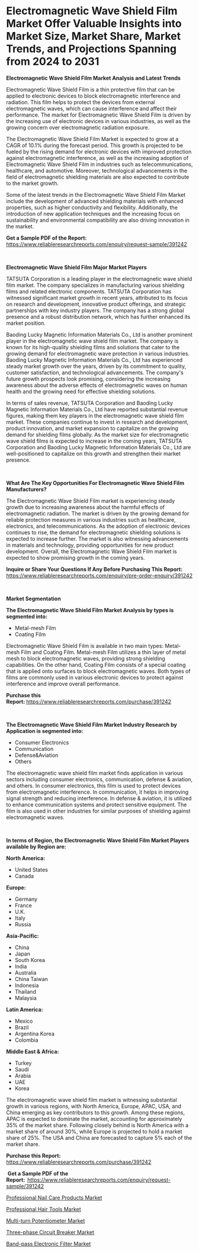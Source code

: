 <p><h1>Electromagnetic Wave Shield Film Market Offer Valuable Insights into Market Size, Market Share, Market Trends, and Projections Spanning from 2024 to 2031</h1></p><p><strong>Electromagnetic Wave Shield Film Market Analysis and Latest Trends</strong></p>
<p><p>Electromagnetic Wave Shield Film is a thin protective film that can be applied to electronic devices to block electromagnetic interference and radiation. This film helps to protect the devices from external electromagnetic waves, which can cause interference and affect their performance. The market for Electromagnetic Wave Shield Film is driven by the increasing use of electronic devices in various industries, as well as the growing concern over electromagnetic radiation exposure.</p><p>The Electromagnetic Wave Shield Film Market is expected to grow at a CAGR of 10.1% during the forecast period. This growth is projected to be fueled by the rising demand for electronic devices with improved protection against electromagnetic interference, as well as the increasing adoption of Electromagnetic Wave Shield Film in industries such as telecommunications, healthcare, and automotive. Moreover, technological advancements in the field of electromagnetic shielding materials are also expected to contribute to the market growth.</p><p>Some of the latest trends in the Electromagnetic Wave Shield Film Market include the development of advanced shielding materials with enhanced properties, such as higher conductivity and flexibility. Additionally, the introduction of new application techniques and the increasing focus on sustainability and environmental compatibility are also driving innovation in the market.</p></p>
<p><strong>Get a Sample PDF of the Report:&nbsp;</strong> <a href="https://www.reliableresearchreports.com/enquiry/request-sample/391242">https://www.reliableresearchreports.com/enquiry/request-sample/391242</a></p>
<p>&nbsp;</p>
<p><strong>Electromagnetic Wave Shield Film Major Market Players</strong></p>
<p><p>TATSUTA Corporation is a leading player in the electromagnetic wave shield film market. The company specializes in manufacturing various shielding films and related electronic components. TATSUTA Corporation has witnessed significant market growth in recent years, attributed to its focus on research and development, innovative product offerings, and strategic partnerships with key industry players. The company has a strong global presence and a robust distribution network, which has further enhanced its market position.</p><p>Baoding Lucky Magnetic Information Materials Co., Ltd is another prominent player in the electromagnetic wave shield film market. The company is known for its high-quality shielding films and solutions that cater to the growing demand for electromagnetic wave protection in various industries. Baoding Lucky Magnetic Information Materials Co., Ltd has experienced steady market growth over the years, driven by its commitment to quality, customer satisfaction, and technological advancements. The company's future growth prospects look promising, considering the increasing awareness about the adverse effects of electromagnetic waves on human health and the growing need for effective shielding solutions.</p><p>In terms of sales revenue, TATSUTA Corporation and Baoding Lucky Magnetic Information Materials Co., Ltd have reported substantial revenue figures, making them key players in the electromagnetic wave shield film market. These companies continue to invest in research and development, product innovation, and market expansion to capitalize on the growing demand for shielding films globally. As the market size for electromagnetic wave shield films is expected to increase in the coming years, TATSUTA Corporation and Baoding Lucky Magnetic Information Materials Co., Ltd are well-positioned to capitalize on this growth and strengthen their market presence.</p></p>
<p>&nbsp;</p>
<p><strong>What Are The Key Opportunities For Electromagnetic Wave Shield Film Manufacturers?</strong></p>
<p><p>The Electromagnetic Wave Shield Film market is experiencing steady growth due to increasing awareness about the harmful effects of electromagnetic radiation. The market is driven by the growing demand for reliable protection measures in various industries such as healthcare, electronics, and telecommunications. As the adoption of electronic devices continues to rise, the demand for electromagnetic shielding solutions is expected to increase further. The market is also witnessing advancements in materials and technology, providing opportunities for new product development. Overall, the Electromagnetic Wave Shield Film market is expected to show promising growth in the coming years.</p></p>
<p><strong>Inquire or Share Your Questions If Any Before Purchasing This Report:</strong> <a href="https://www.reliableresearchreports.com/enquiry/pre-order-enquiry/391242">https://www.reliableresearchreports.com/enquiry/pre-order-enquiry/391242</a></p>
<p>&nbsp;</p>
<p><strong>Market Segmentation</strong></p>
<p><strong>The Electromagnetic Wave Shield Film Market Analysis by types is segmented into:</strong></p>
<p><ul><li>Metal-mesh Film</li><li>Coating Film</li></ul></p>
<p><p>Electromagnetic Wave Shield Film is available in two main types: Metal-mesh Film and Coating Film. Metal-mesh Film utilizes a thin layer of metal mesh to block electromagnetic waves, providing strong shielding capabilities. On the other hand, Coating Film consists of a special coating that is applied onto surfaces to block electromagnetic waves. Both types of films are commonly used in various electronic devices to protect against interference and improve overall performance.</p></p>
<p><strong>Purchase this Report:&nbsp;</strong><a href="https://www.reliableresearchreports.com/purchase/391242">https://www.reliableresearchreports.com/purchase/391242</a></p>
<p>&nbsp;</p>
<p><strong>The Electromagnetic Wave Shield Film Market Industry Research by Application is segmented into:</strong></p>
<p><ul><li>Consumer Electronics</li><li>Communication</li><li>Defense&Aviation</li><li>Others</li></ul></p>
<p><p>The electromagnetic wave shield film market finds application in various sectors including consumer electronics, communication, defense & aviation, and others. In consumer electronics, this film is used to protect devices from electromagnetic interference. In communication, it helps in improving signal strength and reducing interference. In defense & aviation, it is utilized to enhance communication systems and protect sensitive equipment. The film is also used in other industries for similar purposes of shielding against electromagnetic waves.</p></p>
<p>&nbsp;</p>
<p><strong>In terms of Region, the Electromagnetic Wave Shield Film Market Players available by Region are:</strong></p>
<p>
    <p> <strong> North America: </strong>
        <ul>
            <li>United States</li>
            <li>Canada</li>
        </ul>
        </p> 
    <p> <strong> Europe: </strong>
        <ul>
            <li>Germany</li>
            <li>France</li>
            <li>U.K.</li>
            <li>Italy</li>
            <li>Russia</li>
        </ul>
        </p> 
    <p> <strong> Asia-Pacific: </strong>
        <ul>
            <li>China</li>
            <li>Japan</li>
            <li>South Korea</li>
            <li>India</li>
            <li>Australia</li>
            <li>China Taiwan</li>
            <li>Indonesia</li>
            <li>Thailand</li>
            <li>Malaysia</li>
        </ul>
        </p> 
    <p> <strong> Latin America: </strong>
        <ul>
            <li>Mexico</li>
            <li>Brazil</li>
            <li>Argentina Korea</li>
            <li>Colombia</li>
        </ul>
        </p> 
    <p> <strong> Middle East & Africa: </strong>
        <ul>
            <li>Turkey</li>
            <li>Saudi</li>
            <li>Arabia</li>
            <li>UAE</li>
            <li>Korea</li>
        </ul>
    </p>
    </p>
<p><p>The electromagnetic wave shield film market is witnessing substantial growth in various regions, with North America, Europe, APAC, USA, and China emerging as key contributors to this growth. Among these regions, APAC is expected to dominate the market, accounting for approximately 35% of the market share. Following closely behind is North America with a market share of around 30%, while Europe is projected to hold a market share of 25%. The USA and China are forecasted to capture 5% each of the market share.</p></p>
<p><strong>Purchase this Report: </strong><a href="https://www.reliableresearchreports.com/purchase/391242">https://www.reliableresearchreports.com/purchase/391242</a></p>
<p>&nbsp;<strong>Get a Sample PDF of the Report:&nbsp;&nbsp;</strong><a href="https://www.reliableresearchreports.com/enquiry/request-sample/391242">https://www.reliableresearchreports.com/enquiry/request-sample/391242</a></p>
<p><strong></strong></p>
<p><p><a href="https://view.publitas.com/reportprime-1/professional-nail-care-products-market-with-the-goal-of-estimating-the-market-size-and-future-growth-potential-of-various-market-segments-based-on-component-applications-end-user-and-region/">Professional Nail Care Products Market</a></p><p><a href="https://view.publitas.com/reportprime-1/professional-hair-tools-market-challenges-opportunities-and-growth-drivers-and-major-market-players-forecasted-for-period-from-2024-2031/">Professional Hair Tools Market</a></p><p><a href="https://angry-finch-aaf.notion.site/Multi-turn-Potentiometer-Market-Provides-Detailed-Segmentation-of-this-Market-based-on-Type-Applica-5227e130e0e84776ad2c2e77a01310e0">Multi-turn Potentiometer Market</a></p><p><a href="https://chivalrous-flock-a86.notion.site/Three-phase-Circuit-Breaker-Market-A-Comprehensive-Report-of-its-Market-Share-Growth-Trends-2024--024718136c3d4a2a93696d66b3adeeae">Three-phase Circuit Breaker Market</a></p><p><a href="https://faithful-glue-af3.notion.site/Insights-into-Band-pass-Electronic-Filter-Market-Size-Analysing-Market-Share-Trends-and-Growth-fr-2f89eebcf4114603904df91ab57c0c76">Band-pass Electronic Filter Market</a></p></p>